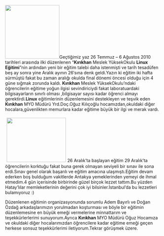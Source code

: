 <html><body><img class="alignright" title="MKU Kırıkhan MYO" src="http://kutuphane.mku.edu.tr/images/mku.gif" alt="" width="176" height="174">Geçtiğimiz yaz 26 Temmuz – 6 Ağustos 2010 tarihleri arasında ilki düzenlenen “<strong>Kırıkhan</strong> Meslek YüksekOkulu <strong>Linux</strong> <strong>Eğitimi</strong>”nin  ardından yeni bir eğitim talebi daha istenmişti ve tarih tesadüfen beş  ay sonra yine Aralık ayının 26′sına denk geldi.Yazın ki eğitim iki hafta  sürmüştü fakat bu zaman aralığı okulda final dönemi öncesi olduğu için 4  güne sığmak zorunda kaldı. <strong>Kırıkhan</strong> Meslek YüksekOkulu’ndaki öğrencilerin eğitime yoğun ilgisi  sevindiriciydi fakat laboratuardaki bilgisayarların sınırlı olması  ,bilgisayar sayısı kadar öğrenci almayı gerektirdi.<strong>Linux</strong> eğitimlerinin düzenlemesini destekleyen ve teşvik eden <strong>Kırıkhan</strong> MYO Müdürü Yrd.Doç.Oğuz Kılıçoğlu hocamızdan,okuldaki diğer  hocalara,güvenlikten memurlara kadar eğitime büyük bir ilgi ve merak  vardı.

<img class="alignleft" style="margin: 5px;" title="Kırıkhan MYO" src="http://i54.tinypic.com/2qsqfww.jpg" alt="" width="192" height="144">26 Aralık’ta başlayan eğitim 29 Aralık’ta öğrencilerin korktuğu fakat  buna gerek olmayan seviyeli bir sınav ile sona erdi.Sınav genel olarak  başarılı ve eğitim amacına ulaşmıştı.Eğitim devam ederken boş bulduğum  vakitlerde Antakya yemeklerinden yemeyi de ihmal etmedim.4 gün  içerisinde birbirinde güzel birçok lezzet tattım.Bu yüzden Hatay’lılar  memleketlerinin değerini çok iyi bilsinler.İstanbul’da bu lezzetleri  bulamıyoruz :)

Düzenlenen eğitimin organizasyonunda sorumlu Adem Bayırlı ve Doğan Özdağ  arkadaşlarımızın yorulmadan koşturması ve böyle bir eğitimin  düzenlemesine en büyük emeği vermelerine minnattarım ve  teşekkürlerlerimi sunuyorum.Ayrıca <strong>Kırıkhan</strong> MYO Müdürü Oğuz Hocamıza ve okuldaki diğer hocalarımızdan öğrencilere  kadar eğitime emeği geçen herkese sonsuz teşekkürlerimi  iletiyorum.Tekrar görüşmek üzere.</body></html>